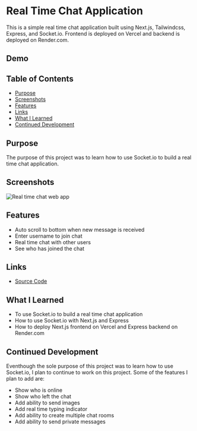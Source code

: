 # Real Time Chat Application

This is a simple real time chat application built using Next.js, Tailwindcss, Express, and Socket.io. Frontend is deployed on Vercel and backend is deployed on Render.com.

## Demo


## Table of Contents

- [Purpose](#purpose)
- [Screenshots](#screenshots)
- [Features](#features)
- [Links](#links)
- [What I Learned](#what-i-learned)
- [Continued Development](#continued-development)

## Purpose

The purpose of this project was to learn how to use Socket.io to build a real time chat application.

## Screenshots

![Real time chat web app](/public/screenshot.png)

## Features

- Auto scroll to bottom when new message is received
- Enter username to join chat
- Real time chat with other users
- See who has joined the chat

## Links

- [Source Code](https://github.com/codersuresh/real-time-chat)

## What I Learned

- To use Socket.io to build a real time chat application
- How to use Socket.io with Next.js and Express
- How to deploy Next.js frontend on Vercel and Express backend on Render.com

## Continued Development

Eventhough the sole purpose of this project was to learn how to use Socket.io, I plan to continue to work on this project. Some of the features I plan to add are:

- Show who is online
- Show who left the chat
- Add ability to send images
- Add real time typing indicator
- Add ability to create multiple chat rooms
- Add ability to send private messages
